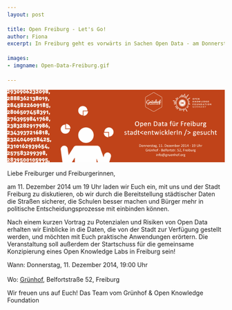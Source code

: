 ```yaml
---
layout: post

title: Open Freiburg - Let's Go!
author: Fiona
excerpt: In Freiburg geht es vorwärts in Sachen Open Data - am Donnerstag, den 11.12. sind wir zu Gast bei einer Veranstaltung rund um Offene Daten und diskutieren die Gründung eines neuen OK Labs! 

images:
- imgname: Open-Data-Freiburg.gif

---
```

![Open-Data-Freiburg](/assets/blog/Open-Data-Freiburg.gif)


Liebe Freiburger und Freiburgerinnen,

am 11. Dezember 2014 um 19 Uhr laden wir Euch ein, mit uns und der Stadt Freiburg zu diskutieren, ob wir durch die Bereitstellung städtischer Daten die Straßen sicherer, die Schulen besser machen und Bürger mehr in politische Entscheidungsprozesse mit einbinden können.

Nach einem kurzen Vortrag zu Potenzialen und Risiken von Open Data erhalten wir Einblicke in die Daten, die von der Stadt zur Verfügung gestellt werden, und möchten mit Euch praktische Anwendungen erörtern. Die Veranstaltung soll außerdem der Startschuss für die gemeinsame Konzipierung eines Open Knowledge Labs in Freiburg sein! 

Wann: Donnerstag, 11. Dezember 2014, 19:00 Uhr<br>						
Wo: [Grünhof][], Belfortstraße 52, Freiburg

Wir freuen uns auf Euch!
Das Team vom Grünhof & Open Knowledge Foundation



[Grünhof]: http://www.gruenhof.org
